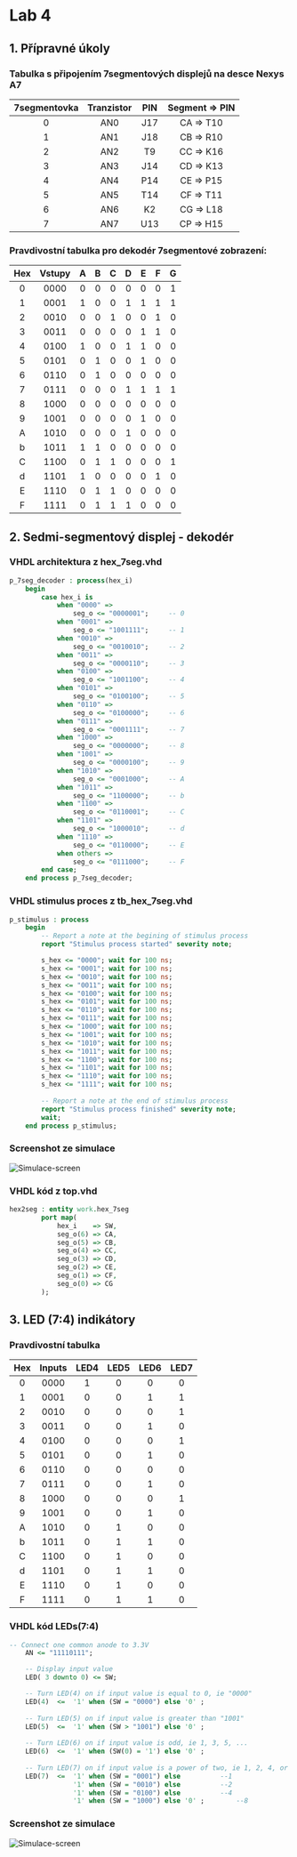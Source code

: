 # Lab 4

## 1. Přípravné úkoly

### Tabulka s připojením 7segmentových displejů na desce Nexys A7
| **7segmentovka** | **Tranzistor** | **PIN** | **Segment => PIN** |
| :-: | :-: | :-: | :-: |
| 0 | AN0 | J17 | CA => T10 |
| 1 | AN1 | J18 | CB => R10 | 
| 2 | AN2 | T9 | CC => K16 | 
| 3 | AN3 | J14 | CD => K13 | 
| 4 | AN4 | P14 | CE => P15 |
| 5 | AN5 | T14 | CF => T11 | 
| 6 | AN6 | K2 | CG => L18 |
| 7 | AN7 | U13 | CP => H15 |


### Pravdivostní tabulka pro dekodér 7segmentové zobrazení:
| **Hex** | **Vstupy** | **A** | **B** | **C** | **D** | **E** | **F** | **G** |
| :-: | :-: | :-: | :-: | :-: | :-: | :-: | :-: | :-: |
| 0 | 0000 | 0 | 0 | 0 | 0 | 0 | 0 | 1 |
| 1 | 0001 | 1 | 0 | 0 | 1 | 1 | 1 | 1 |
| 2 | 0010 | 0 | 0 | 1 | 0 | 0 | 1 | 0 |
| 3 | 0011 | 0 | 0 | 0 | 0 | 1 | 1 | 0 |
| 4 | 0100 | 1 | 0 | 0 | 1 | 1 | 0 | 0 |
| 5 | 0101 | 0 | 1 | 0 | 0 | 1 | 0 | 0 |
| 6 | 0110 | 0 | 1 | 0 | 0 | 0 | 0 | 0 |
| 7 | 0111 | 0 | 0 | 0 | 1 | 1 | 1 | 1 |
| 8 | 1000 | 0 | 0 | 0 | 0 | 0 | 0 | 0 |
| 9 | 1001 | 0 | 0 | 0 | 0 | 1 | 0 | 0 |
| A | 1010 | 0 | 0 | 0 | 1 | 0 | 0 | 0 |
| b | 1011 | 1 | 1 | 0 | 0 | 0 | 0 | 0 |
| C | 1100 | 0 | 1 | 1 | 0 | 0 | 0 | 1 |
| d | 1101 | 1 | 0 | 0 | 0 | 0 | 1 | 0 |
| E | 1110 | 0 | 1 | 1 | 0 | 0 | 0 | 0 |
| F | 1111 | 0 | 1 | 1 | 1 | 0 | 0 | 0 |

## 2. Sedmi-segmentový displej - dekodér

### VHDL architektura z hex_7seg.vhd

```vhdl
p_7seg_decoder : process(hex_i)
    begin
        case hex_i is
            when "0000" =>
                seg_o <= "0000001";     -- 0
            when "0001" =>
                seg_o <= "1001111";     -- 1
            when "0010" =>
                seg_o <= "0010010";     -- 2
            when "0011" =>
                seg_o <= "0000110";     -- 3
            when "0100" =>
                seg_o <= "1001100";     -- 4
            when "0101" =>
                seg_o <= "0100100";     -- 5
            when "0110" =>
                seg_o <= "0100000";     -- 6
            when "0111" =>
                seg_o <= "0001111";     -- 7
            when "1000" =>
                seg_o <= "0000000";     -- 8
            when "1001" =>
                seg_o <= "0000100";     -- 9
            when "1010" =>
                seg_o <= "0001000";     -- A
            when "1011" =>
                seg_o <= "1100000";     -- b
            when "1100" =>
                seg_o <= "0110001";     -- C
            when "1101" =>
                seg_o <= "1000010";     -- d
            when "1110" =>
                seg_o <= "0110000";     -- E
            when others =>
                seg_o <= "0111000";     -- F
        end case;
    end process p_7seg_decoder;

```

### VHDL stimulus proces z tb_hex_7seg.vhd

```vhdl
p_stimulus : process
    begin
        -- Report a note at the begining of stimulus process
        report "Stimulus process started" severity note;

        s_hex <= "0000"; wait for 100 ns;
        s_hex <= "0001"; wait for 100 ns;
        s_hex <= "0010"; wait for 100 ns;
        s_hex <= "0011"; wait for 100 ns;
        s_hex <= "0100"; wait for 100 ns;
        s_hex <= "0101"; wait for 100 ns;
        s_hex <= "0110"; wait for 100 ns;
        s_hex <= "0111"; wait for 100 ns;
        s_hex <= "1000"; wait for 100 ns;
        s_hex <= "1001"; wait for 100 ns;
        s_hex <= "1010"; wait for 100 ns;
        s_hex <= "1011"; wait for 100 ns;
        s_hex <= "1100"; wait for 100 ns;
        s_hex <= "1101"; wait for 100 ns;
        s_hex <= "1110"; wait for 100 ns;
        s_hex <= "1111"; wait for 100 ns;
       
        -- Report a note at the end of stimulus process
        report "Stimulus process finished" severity note;
        wait;
    end process p_stimulus;
```

### Screenshot ze simulace
![Simulace-screen](https://github.com/xtomes07/Digital_elektronics_1/blob/main/Labs/04-segment/Obr%C3%A1zky/simulace-sedmisegmentovka.PNG)

### VHDL kód z top.vhd

```vhdl
hex2seg : entity work.hex_7seg
        port map(
            hex_i    => SW,
            seg_o(6) => CA,
            seg_o(5) => CB,
            seg_o(4) => CC,
            seg_o(3) => CD,
            seg_o(2) => CE,
            seg_o(1) => CF,
            seg_o(0) => CG
        );
```

## 3. LED (7:4) indikátory

### Pravdivostní tabulka

| **Hex** | **Inputs** | **LED4** | **LED5** | **LED6** | **LED7** |
| :-: | :-: | :-: | :-: | :-: | :-: |
| 0 | 0000 | 1 | 0 | 0 | 0 |
| 1 | 0001 | 0 | 0 | 1 | 1 |
| 2 | 0010 | 0 | 0 | 0 | 1 |
| 3 | 0011 | 0 | 0 | 1 | 0 |
| 4 | 0100 | 0 | 0 | 0 | 1 |
| 5 | 0101 | 0 | 0 | 1 | 0 |
| 6 | 0110 | 0 | 0 | 0 | 0 |
| 7 | 0111 | 0 | 0 | 1 | 0 |
| 8 | 1000 | 0 | 0 | 0 | 1 |
| 9 | 1001 | 0 | 0 | 1 | 0 |
| A | 1010 | 0 | 1 | 0 | 0 |
| b | 1011 | 0 | 1 | 1 | 0 |
| C | 1100 | 0 | 1 | 0 | 0 |
| d | 1101 | 0 | 1 | 1 | 0 |
| E | 1110 | 0 | 1 | 0 | 0 |
| F | 1111 | 0 | 1 | 1 | 0 |

### VHDL kód LEDs(7:4)
```vhdl
-- Connect one common anode to 3.3V
    AN <= "11110111"; 

    -- Display input value
    LED( 3 downto 0) <= SW;

    -- Turn LED(4) on if input value is equal to 0, ie "0000"
    LED(4)  <=  '1' when (SW = "0000") else '0' ;
    
    -- Turn LED(5) on if input value is greater than "1001"
    LED(5)  <=  '1' when (SW > "1001") else '0' ;
    
    -- Turn LED(6) on if input value is odd, ie 1, 3, 5, ...
    LED(6)  <=  '1' when (SW(0) = '1') else '0' ; 
    
    -- Turn LED(7) on if input value is a power of two, ie 1, 2, 4, or 8
    LED(7)  <=  '1' when (SW = "0001") else    		 --1
                '1' when (SW = "0010") else     	 --2
                '1' when (SW = "0100") else    		 --4
                '1' when (SW = "1000") else '0' ;        --8
```

### Screenshot ze simulace

![Simulace-screen](https://github.com/xtomes07/Digital_elektronics_1/blob/main/Labs/04-segment/Obr%C3%A1zky/simulace-sedmisegmentovka.PNG)
